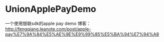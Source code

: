 # UnionApplePayDemo
一个使用银联sdk的apple pay demo
博客：http://fengqiang.leanote.com/post/apple-pay%E7%9A%84%E5%AE%9E%E9%99%85%E5%BA%94%E7%94%A8

